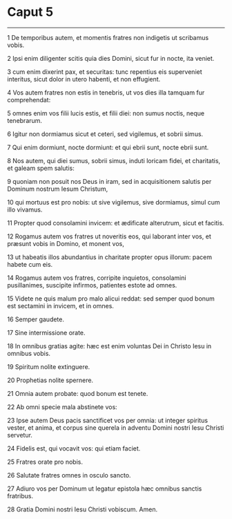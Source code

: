 # Caput 5

***

1 De temporibus autem, et momentis fratres non indigetis ut scribamus vobis.

2 Ipsi enim diligenter scitis quia dies Domini, sicut fur in nocte, ita veniet.

3 cum enim dixerint pax, et securitas: tunc repentius eis superveniet interitus, sicut dolor in utero habenti, et non effugient.

4 Vos autem fratres non estis in tenebris, ut vos dies illa tamquam fur comprehendat:

5 omnes enim vos filii lucis estis, et filii diei: non sumus noctis, neque tenebrarum.

6 Igitur non dormiamus sicut et ceteri, sed vigilemus, et sobrii simus.

7 Qui enim dormiunt, nocte dormiunt: et qui ebrii sunt, nocte ebrii sunt.

8 Nos autem, qui diei sumus, sobrii simus, induti loricam fidei, et charitatis, et galeam spem salutis:

9 quoniam non posuit nos Deus in iram, sed in acquisitionem salutis per Dominum nostrum Iesum Christum,

10 qui mortuus est pro nobis: ut sive vigilemus, sive dormiamus, simul cum illo vivamus.

11 Propter quod consolamini invicem: et ædificate alterutrum, sicut et facitis.

12 Rogamus autem vos fratres ut noveritis eos, qui laborant inter vos, et præsunt vobis in Domino, et monent vos,

13 ut habeatis illos abundantius in charitate propter opus illorum: pacem habete cum eis.

14 Rogamus autem vos fratres, corripite inquietos, consolamini pusillanimes, suscipite infirmos, patientes estote ad omnes.

15 Videte ne quis malum pro malo alicui reddat: sed semper quod bonum est sectamini in invicem, et in omnes.

16 Semper gaudete.

17 Sine intermissione orate.

18 In omnibus gratias agite: hæc est enim voluntas Dei in Christo Iesu in omnibus vobis.

19 Spiritum nolite extinguere.

20 Prophetias nolite spernere.

21 Omnia autem probate: quod bonum est tenete.

22 Ab omni specie mala abstinete vos:

23 Ipse autem Deus pacis sanctificet vos per omnia: ut integer spiritus vester, et anima, et corpus sine querela in adventu Domini nostri Iesu Christi servetur.

24 Fidelis est, qui vocavit vos: qui etiam faciet.

25 Fratres orate pro nobis.

26 Salutate fratres omnes in osculo sancto.

27 Adiuro vos per Dominum ut legatur epistola hæc omnibus sanctis fratribus.

28 Gratia Domini nostri Iesu Christi vobiscum. Amen.

